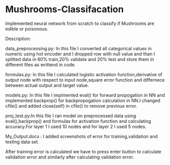 # Mushrooms-Classifacation

Implemented neural network from scratch to classify if Mushrooms are edible or poisonous.

Description:

data_preprocessing.py: In this file I converted all categorical values in numeric using hot encoder and I dropped row with null value and than I splitted data in 60% train,20% validate and 20% test and store them in different files as writtend in code.
  
formulas.py: In this file I calculated logistic activation function,derivative of output node with respect to input node,square error function and differnece between actual output and target value. 

models.py: In this file I implmented eval() for forward propogation in NN and implemented backprop() for backpropogation calculation in NN.I changed cfile() and added close(self) in cfile() to remove previous error.

proj_test.py:In this file I ran model on preprocessed data using eval(),backprop() and formulas for activation function and calculating accuracy.For layer 1 I used 10 nodes and for layer 2 I used 5 nodes.

My_Output.docx : I added screenshots of error for training,validation and testing data set.

After training error is calculated we have to press enter button to calculate validation error and similarly after calculating validation error.

